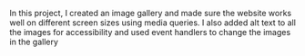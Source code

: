 In this project, I created an image gallery and made sure the website works well on different screen sizes using media queries. I also added alt text to all the images for accessibility and used event handlers to change the images in the gallery
